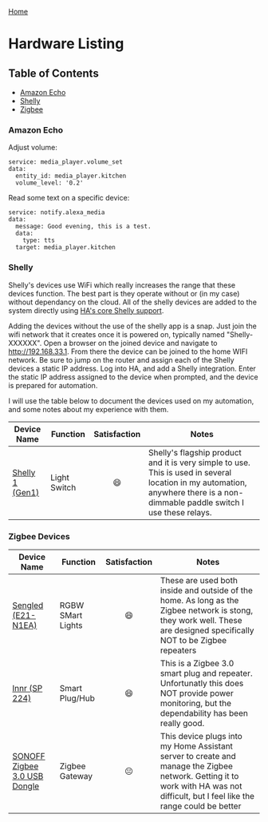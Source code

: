 [Home](https://github.com/stheisen/homeassistant-config)
# Hardware Listing

## Table of Contents
  * [Amazon Echo](#Amazon-Echo)
  * [Shelly](#Shelly)
  * [Zigbee](#Zigbee)

### Amazon Echo

Adjust volume:
```
service: media_player.volume_set
data:
  entity_id: media_player.kitchen
  volume_level: '0.2'
```

Read some text on a specific device:
```
service: notify.alexa_media
data:
  message: Good evening, this is a test.
  data:
    type: tts
  target: media_player.kitchen
```

### Shelly 

Shelly's devices use WiFi which really increases the range that these devices function. The best part is they
operate without or (in my case) without dependancy on the cloud.  All of the shelly devices are added to the 
system directly using [HA's core Shelly support](https://www.home-assistant.io/integrations/shelly/).

Adding the devices without the use of the shelly app is a snap. Just join the wifi network that it creates once
it is powered on, typically named "Shelly-XXXXXX".  Open a browser on the joined device and navigate to http://192.168.33.1.
From there the device can be joined to the home WIFI network.  Be sure to jump on the router and assign each of
the Shelly devices a static IP address. Log into HA, and add a Shelly integration.  Enter the static IP address 
assigned to the device when prompted, and the device is prepared for automation. 

I will use the table below to document the devices used on my automation, and some notes about my experience with them.

| Device Name | Function | Satisfaction | Notes |
| --- | --- | :---: | --- |
| [Shelly 1 (Gen1)](https://shelly.cloud/products/shelly-1-smart-home-automation-relay/) | Light Switch | :smile: | Shelly's flagship product and it is very simple to use. This is used in several location in my automation, anywhere there is a non-dimmable paddle switch I use these relays. |

### Zigbee Devices

| Device Name | Function | Satisfaction | Notes |
| --- | --- | :---: | --- |
| [Sengled (E21-N1EA)](https://amzn.to/3irWqgP)| RGBW SMart Lights | :smile: | These are used both inside and outside of the home.  As long as the Zigbee network is stong, they work well.  These are designed specifically NOT to be Zigbee repeaters |
| [Innr (SP 224)](https://amzn.to/3it37zi)| Smart Plug/Hub | :smile: | This is a Zigbee 3.0 smart plug and repeater. Unfortunatly this does NOT provide power monitoring, but the dependability has been really good.  |
| [SONOFF Zigbee 3.0 USB Dongle](https://amzn.to/3D1yxGd) | Zigbee Gateway | :neutral_face: | This device plugs into my Home Assistant server to create and manage the Zigbee network.  Getting it to work with HA was not difficult, but I feel like the range could be better |
